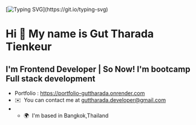 
[![Typing SVG](https://readme-typing-svg.demolab.com?font=Fira+Code&weight=600&size=30&pause=1000&color=FBA131&background=000000&center=true&vCenter=true&multiline=true&width=500&height=70&lines=HELLO+WORLD+!)](https://git.io/typing-svg)

Hi 👋 My name is Gut Tharada Tienkeur
=====================================

I'm Frontend Developer | So Now! I'm bootcamp Full stack development 
------------------------------------------------

*   Portfolio : https://portfolio-guttharada.onrender.com
*   ✉️  You can contact me at [guttharada.developer@gmail.com](mailto:guttharada.developer@gmail.com)
*   *   🌍  I'm based in Bangkok,Thailand
<p align="left">

  
              
